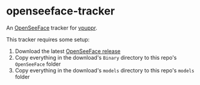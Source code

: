# openseeface-tracker
An [OpenSeeFace](https://github.com/emilianavt/OpenSeeFace) tracker for [vpuppr](https://github.com/virtual-puppet-project/vpuppr).

This tracker requires some setup:

1. Download the latest [OpenSeeFace release](https://github.com/emilianavt/OpenSeeFace/releases)
2. Copy everything in the download's `Binary` directory to this repo's `OpenSeeFace` folder
3. Copy everything in the download's `models` directory to this repo's `models` folder

